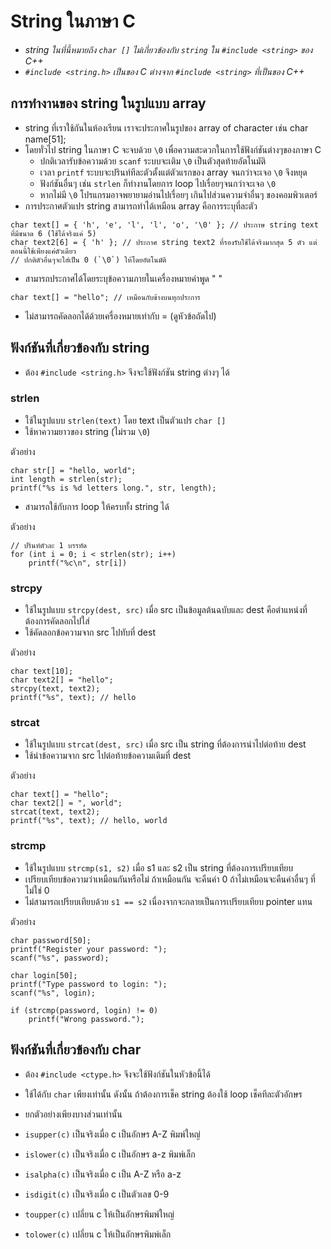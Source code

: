 # String ในภาษา C

* _string ในที่นี้หมายถึง `char []` ไม่เกี่ยวข้องกับ `string` ใน `#include <string>` ของ C++_
* _`#include <string.h>` เป็นของ C ต่างจาก `#include <string>` ที่เป็นของ C++_

## การทำงานของ string ในรูปแบบ array

* string ที่เราใช้กันในห้องเรียน เราจะประกาศในรูปของ array of character เช่น char name[51];
* โดยทั่วไป string ในภาษา C จะจบด้วย `\0` เพื่อความสะดวกในการใช้ฟังก์ชันต่างๆของภาษา C
  - ปกติเวลารับข้อความด้วย `scanf` ระบบจะเติม `\0` เป็นตัวสุดท้ายอัตโนมัติ
  - เวลา `printf` ระบบจะปรินท์ทีละตัวตั้งแต่ตัวแรกของ array จนกว่าจะเจอ `\0` จึงหยุด
  - ฟังก์ชันอื่นๆ เช่น `strlen` ก็ทำงานโดยการ loop ไปเรื่อยๆจนกว่าจะเจอ `\0`
  - หากไม่มี `\0` โปรแกรมอาจพยายามอ่านไปเรื่อยๆ เกินไปส่วนความจำอื่นๆ ของคอมพิวเตอร์
* การประกาศตัวแปร string สามารถทำได้เหมือน array คือการระบุที่ละตัว
```
char text[] = { 'h', 'e', 'l', 'l', 'o', '\0' }; // ประกาษ string text ที่มีขนาด 6 (ใช้ได้จริงแค่ 5)
char text2[6] = { 'h' }; // ประกาศ string text2 ที่รองรับใช้ได้จริงมากสุด 5 ตัว แต่ตอนนี้ใช้เพียงแค่ตัวเดียว
// ปกติตัวอื่นๆจะใส่เป็น 0 (`\0`) ให้โดยอัตโนมัติ
```
* สามารถประกาศได้โดยระบุข้อความภายในเครื่องหมายคำพูด " "
```
char text[] = "hello"; // เหมือนกับข้างบนทุกประการ
```
* ไม่สามารถคัดลอกได้ด้วยเครื่องหมายเท่ากับ = (ดูหัวข้อถัดไป)

## ฟังก์ชันที่เกี่ยวข้องกับ string

* ต้อง `#include <string.h>` จึงจะใช้ฟังก์ชัน string ต่างๆ ได้ 

### strlen

* ใช้ในรูปแบบ `strlen(text)` โดย text เป็นตัวแปร `char []`
* ใช้หาความยาวของ string (ไม่รวม `\0`)

ตัวอย่าง
```
char str[] = "hello, world";
int length = strlen(str);
printf("%s is %d letters long.", str, length);
```

* สามารถใช้กับการ loop ให้ครบทั้ง string ได้

ตัวอย่าง
```
// ปรินท์ตัวละ 1 บรรทัด
for (int i = 0; i < strlen(str); i++)
    printf("%c\n", str[i])
```

### strcpy

* ใช้ในรูปแบบ `strcpy(dest, src)` เมื่อ src เป็นข้อมูลต้นฉบับและ dest คือตำแหน่งที่ต้องการคัดลอกไปใส่
* ใช้คัดลอกข้อความจาก src ไปทับที่ dest

ตัวอย่าง
```
char text[10];
char text2[] = "hello";
strcpy(text, text2);
printf("%s", text); // hello
```

### strcat

* ใช้ในรูปแบบ `strcat(dest, src)` เมื่อ src เป็น string ที่ต้องการนำไปต่อท้าย dest 
* ใช้นำข้อความจาก src ไปต่อท้ายข้อความเดิมที่ dest

ตัวอย่าง
```
char text[] = "hello";
char text2[] = ", world";
strcat(text, text2);
printf("%s", text); // hello, world
```

### strcmp

* ใช้ในรูปแบบ `strcmp(s1, s2)` เมื่อ s1 และ s2 เป็น string ที่ต้องการเปรียบเทียบ
* เปรียบเทียบข้อความว่าเหมือนกันหรือไม่ ถ้าเหมือนกัน จะคืนค่า 0 ถ้าไม่เหมือนจะคืนค่าอื่นๆ ที่ไม่ใช่ 0
* ไม่สามารถเปรียบเทียบด้วย `s1 == s2` เนื่องจากจะกลายเป็นการเปรียบเทียบ pointer แทน

ตัวอย่าง
```
char password[50];
printf("Register your password: ");
scanf("%s", password);

char login[50];
printf("Type password to login: ");
scanf("%s", login);

if (strcmp(password, login) != 0)
    printf("Wrong password.");
```

## ฟังก์ชันที่เกี่ยวข้องกับ char

* ต้อง `#include <ctype.h>` จึงจะใช้ฟังก์ชันในหัวข้อนี้ได้
* ใช้ได้กับ `char` เพียงเท่านั้น ดังนั้น ถ้าต้องการเช็ค string ต้องใช้ loop เช็คทีละตัวอักษร
* ยกตัวอย่างเพียงบางส่วนเท่านั้น

* `isupper(c)` เป็นจริงเมื่อ c เป็นอักษร A-Z พิมพ์ใหญ่
* `islower(c)` เป็นจริงเมื่อ c เป็นอักษร a-z พิมพ์เล็ก
* `isalpha(c)` เป็นจริงเมื่อ c เป็น A-Z หรือ a-z
* `isdigit(c)` เป็นจริงเมื่อ c เป็นตัวเลข 0-9

* `toupper(c)` เปลี่ยน c ให้เป็นอักษรพิมพ์ใหญ่
* `tolower(c)` เปลี่ยน c ให้เป็นอักษรพิมพ์เล็ก